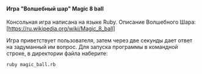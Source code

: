 #### Игра "Волшебный шар" Magic 8 ball

Консольная игра написана на языке Ruby.
Описание Волшебного Шара: [https://ru.wikipedia.org/wiki/Magic_8_ball]

Игра приветствует пользователя, затем через две секунды дает ответ на задуманный им вопрос.
Для запуска программы в командной строке, в директории файла наберите: 

  ```
  ruby magic_ball.rb
  ```
